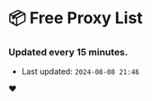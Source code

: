 # :package: Free Proxy List
### Updated every 15 minutes.

- Last updated: `2024-08-08 21:46`

:heart:

